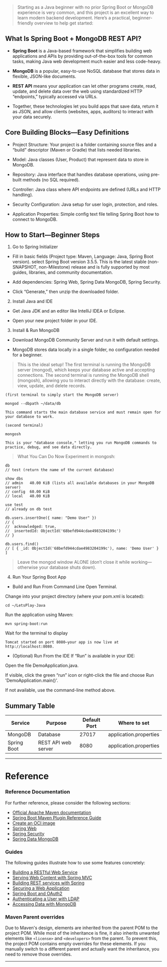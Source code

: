 > Starting as a Java beginner with no prior Spring Boot or MongoDB experience is very common, and this project is an excellent way to learn modern backend development. Here’s a practical, beginner-friendly overview to help get started:

## What Is Spring Boot + MongoDB REST API?
- **Spring Boot** is a Java-based framework that simplifies building web applications and APIs by providing out-of-the-box tools for common tasks, making Java web development much easier and less code-heavy.

- **MongoDB** is a popular, easy-to-use NoSQL database that stores data in flexible, JSON-like documents.

- **REST API** means your application can let other programs create, read, update, and delete data over the web using standardized HTTP “endpoints,” typically accessed via URLs.

- Together, these technologies let you build apps that save data, return it as JSON, and allow clients (websites, apps, auditors) to interact with your data securely.

## Core Building Blocks—Easy Definitions
- Project Structure: Your project is a folder containing source files and a “build” descriptor (Maven or Gradle) that lists needed libraries.

- Model: Java classes (User, Product) that represent data to store in MongoDB.

- Repository: Java interface that handles database operations, using pre-built methods (no SQL required).

- Controller: Java class where API endpoints are defined (URLs and HTTP handling).

- Security Configuration: Java setup for user login, protection, and roles.

- Application Properties: Simple config text file telling Spring Boot how to connect to MongoDB.

## How to Start—Beginner Steps
1. Go to Spring Initializer
- Fill in basic fields (Project type: Maven, Language: Java, Spring Boot version). select Spring Boot version 3.5.5. This is the latest stable (non-SNAPSHOT, non-Milestone) release and is fully supported by most guides, libraries, and community documentation.

- Add dependencies: Spring Web, Spring Data MongoDB, Spring Security.

- Click “Generate,” then unzip the downloaded folder.

2. Install Java and IDE

- Get Java JDK and an editor like IntelliJ IDEA or Eclipse.

- Open your new project folder in your IDE.

3. Install & Run MongoDB

- Download MongoDB Community Server and run it with default settings.

- MongoDB stores data locally in a single folder, no configuration needed for a beginner.
> This is the ideal setup! The first terminal is running the MongoDB server (mongod), which keeps your database active and accepting connections. The second terminal is running the MongoDB shell (mongosh), allowing you to interact directly with the database: create, view, update, and delete records.
````
(first terminal to simply start the MongoDB server)

mongod --dbpath ~/data/db 

This command starts the main database service and must remain open for your database to work.
````

````
(second terminal) 

mongosh 

This is your "database console," letting you run MongoDB commands to practice, debug, and see data directly.
````

> What You Can Do Now
Experiment in mongosh:
````
db
// test (return the name of the current database)

show dbs
// admin   40.00 KiB (lists all available databases in your MongoDB server)
// config  60.00 KiB
// local   40.00 KiB

use test
// already on db test

db.users.insertOne({ name: "Demo User" })
// {
//  acknowledged: true,
//  insertedId: ObjectId('68befd944cdae4983204199c')
// }

db.users.find()
// [ { _id: ObjectId('68befd944cdae4983204199c'), name: 'Demo User' } ]
````
> Leave the mongod window ALONE (don’t close it while working—otherwise your database shuts down).

4. Run Your Spring Boot App

- Build and Run From Command Line
      Open Terminal.

Change into your project directory (where your pom.xml is located):

````
cd ~/LetsPlay-Java
````
Run the application using Maven:
````
mvn spring-boot:run
````
Wait for the terminal to display 
````
Tomcat started on port 8080—your app is now live at http://localhost:8080.
````
- (Optional) Run From the IDE
If “Run” is available in your IDE:

Open the file DemoApplication.java.

If visible, click the green “run” icon or right-click the file and choose Run 'DemoApplication.main()'.

If not available, use the command-line method above.

## Summary Table
| Service	     | Purpose	  | Default Port | Where to set |
|--------------|-----------|-------| -------------|
| MongoDB      | Database	 | 27017	| application.properties|
| Spring Boot  | 	REST API web server | 	8080 |	application.properties |

---

# Reference

### Reference Documentation
For further reference, please consider the following sections:

* [Official Apache Maven documentation](https://maven.apache.org/guides/index.html)
* [Spring Boot Maven Plugin Reference Guide](https://docs.spring.io/spring-boot/3.5.5/maven-plugin)
* [Create an OCI image](https://docs.spring.io/spring-boot/3.5.5/maven-plugin/build-image.html)
* [Spring Web](https://docs.spring.io/spring-boot/3.5.5/reference/web/servlet.html)
* [Spring Security](https://docs.spring.io/spring-boot/3.5.5/reference/web/spring-security.html)
* [Spring Data MongoDB](https://docs.spring.io/spring-boot/3.5.5/reference/data/nosql.html#data.nosql.mongodb)

### Guides
The following guides illustrate how to use some features concretely:

* [Building a RESTful Web Service](https://spring.io/guides/gs/rest-service/)
* [Serving Web Content with Spring MVC](https://spring.io/guides/gs/serving-web-content/)
* [Building REST services with Spring](https://spring.io/guides/tutorials/rest/)
* [Securing a Web Application](https://spring.io/guides/gs/securing-web/)
* [Spring Boot and OAuth2](https://spring.io/guides/tutorials/spring-boot-oauth2/)
* [Authenticating a User with LDAP](https://spring.io/guides/gs/authenticating-ldap/)
* [Accessing Data with MongoDB](https://spring.io/guides/gs/accessing-data-mongodb/)

### Maven Parent overrides

Due to Maven's design, elements are inherited from the parent POM to the project POM.
While most of the inheritance is fine, it also inherits unwanted elements like `<license>` and `<developers>` from the parent.
To prevent this, the project POM contains empty overrides for these elements.
If you manually switch to a different parent and actually want the inheritance, you need to remove those overrides.

---

